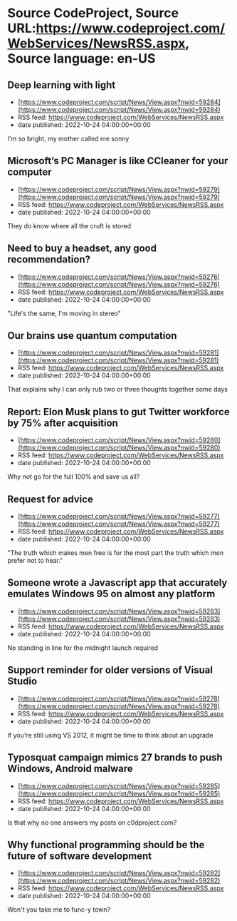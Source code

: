 # Source CodeProject, Source URL:https://www.codeproject.com/WebServices/NewsRSS.aspx, Source language: en-US

## Deep learning with light
 - [https://www.codeproject.com/script/News/View.aspx?nwid=59284](https://www.codeproject.com/script/News/View.aspx?nwid=59284)
 - RSS feed: https://www.codeproject.com/WebServices/NewsRSS.aspx
 - date published: 2022-10-24 04:00:00+00:00

I'm so bright, my mother called me sonny

## Microsoft’s PC Manager is like CCleaner for your computer
 - [https://www.codeproject.com/script/News/View.aspx?nwid=59279](https://www.codeproject.com/script/News/View.aspx?nwid=59279)
 - RSS feed: https://www.codeproject.com/WebServices/NewsRSS.aspx
 - date published: 2022-10-24 04:00:00+00:00

They do know where all the cruft is stored

## Need to buy a headset, any good recommendation?
 - [https://www.codeproject.com/script/News/View.aspx?nwid=59276](https://www.codeproject.com/script/News/View.aspx?nwid=59276)
 - RSS feed: https://www.codeproject.com/WebServices/NewsRSS.aspx
 - date published: 2022-10-24 04:00:00+00:00

"Life's the same, I'm moving in stereo"

## Our brains use quantum computation
 - [https://www.codeproject.com/script/News/View.aspx?nwid=59281](https://www.codeproject.com/script/News/View.aspx?nwid=59281)
 - RSS feed: https://www.codeproject.com/WebServices/NewsRSS.aspx
 - date published: 2022-10-24 04:00:00+00:00

That explains why I can only rub two or three thoughts together some days

## Report: Elon Musk plans to gut Twitter workforce by 75% after acquisition
 - [https://www.codeproject.com/script/News/View.aspx?nwid=59280](https://www.codeproject.com/script/News/View.aspx?nwid=59280)
 - RSS feed: https://www.codeproject.com/WebServices/NewsRSS.aspx
 - date published: 2022-10-24 04:00:00+00:00

Why not go for the full 100% and save us all?

## Request for advice
 - [https://www.codeproject.com/script/News/View.aspx?nwid=59277](https://www.codeproject.com/script/News/View.aspx?nwid=59277)
 - RSS feed: https://www.codeproject.com/WebServices/NewsRSS.aspx
 - date published: 2022-10-24 04:00:00+00:00

"The truth which makes men free is for the most part the truth which men prefer not to hear."

## Someone wrote a Javascript app that accurately emulates Windows 95 on almost any platform
 - [https://www.codeproject.com/script/News/View.aspx?nwid=59283](https://www.codeproject.com/script/News/View.aspx?nwid=59283)
 - RSS feed: https://www.codeproject.com/WebServices/NewsRSS.aspx
 - date published: 2022-10-24 04:00:00+00:00

No standing in line for the midnight launch required

## Support reminder for older versions of Visual Studio
 - [https://www.codeproject.com/script/News/View.aspx?nwid=59278](https://www.codeproject.com/script/News/View.aspx?nwid=59278)
 - RSS feed: https://www.codeproject.com/WebServices/NewsRSS.aspx
 - date published: 2022-10-24 04:00:00+00:00

If you're still using VS 2012, it might be time to think about an upgrade

## Typosquat campaign mimics 27 brands to push Windows, Android malware
 - [https://www.codeproject.com/script/News/View.aspx?nwid=59285](https://www.codeproject.com/script/News/View.aspx?nwid=59285)
 - RSS feed: https://www.codeproject.com/WebServices/NewsRSS.aspx
 - date published: 2022-10-24 04:00:00+00:00

Is that why no one answers my posts on c0dproject.com?

## Why functional programming should be the future of software development
 - [https://www.codeproject.com/script/News/View.aspx?nwid=59282](https://www.codeproject.com/script/News/View.aspx?nwid=59282)
 - RSS feed: https://www.codeproject.com/WebServices/NewsRSS.aspx
 - date published: 2022-10-24 04:00:00+00:00

Won't you take me to func-y town?
